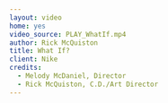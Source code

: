 ```yaml
---
layout: video
home: yes
video_source: PLAY_WhatIf.mp4
author: Rick McQuiston
title: What If?
client: Nike
credits:
  - Melody McDaniel, Director
  - Rick McQuiston, C.D./Art Director
---
```

